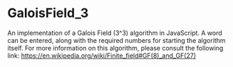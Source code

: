 # GaloisField_3
An implementation of a Galois Field (3^3) algorithm in JavaScript.
A word can be entered, along with the required numbers for starting the algorithm itself.
For more information on this algorithm, please consult the following link: https://en.wikipedia.org/wiki/Finite_field#GF(8)_and_GF(27)
